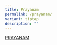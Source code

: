 ```yaml
---
title: Prayanam
permalink: /prayanam/
variant: tiptap
description: ""
---
```

<p><a href="https://excelasia.whitehouseit.com/prayanam/index.html" rel="noopener noreferrer nofollow" target="_blank">PRAYANAM</a>
</p>